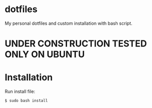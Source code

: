 # dotfiles
My personal dotfiles and custom installation with bash script.

# UNDER CONSTRUCTION TESTED ONLY ON UBUNTU

# Installation

Run install file:

```
$ sudo bash install
```